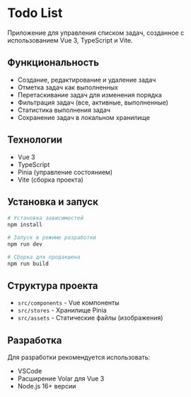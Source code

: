 # Todo List

Приложение для управления списком задач, созданное с использованием Vue 3, TypeScript и Vite.

## Функциональность

- Создание, редактирование и удаление задач
- Отметка задач как выполненных
- Перетаскивание задач для изменения порядка
- Фильтрация задач (все, активные, выполненные)
- Статистика выполнения задач
- Сохранение задач в локальном хранилище

## Технологии

- Vue 3
- TypeScript
- Pinia (управление состоянием)
- Vite (сборка проекта)

## Установка и запуск

```bash
# Установка зависимостей
npm install

# Запуск в режиме разработки
npm run dev

# Сборка для продакшена
npm run build
```

## Структура проекта

- `src/components` - Vue компоненты
- `src/stores` - Хранилище Pinia
- `src/assets` - Статические файлы (изображения)

## Разработка

Для разработки рекомендуется использовать:

- VSCode
- Расширение Volar для Vue 3
- Node.js 16+ версии

